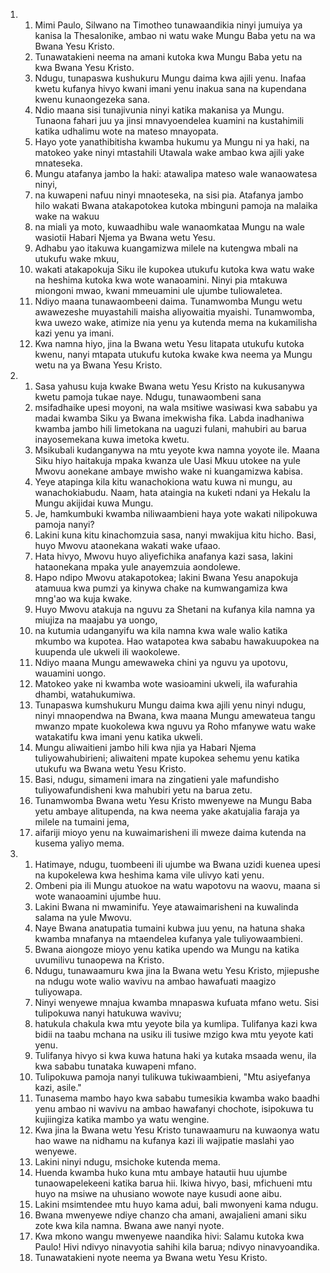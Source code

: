 <ol>
  <li>
    <ol>
      <li>Mimi Paulo, Silwano na Timotheo tunawaandikia ninyi jumuiya ya kanisa la Thesalonike, ambao ni watu wake Mungu Baba yetu na wa Bwana Yesu Kristo.</li>
      <li>Tunawatakieni neema na amani kutoka kwa Mungu Baba yetu na kwa Bwana Yesu Kristo.</li>
      <li>Ndugu, tunapaswa kushukuru Mungu daima kwa ajili yenu. Inafaa kwetu kufanya hivyo kwani imani yenu inakua sana na kupendana kwenu kunaongezeka sana.</li>
      <li>Ndio maana sisi tunajivunia ninyi katika makanisa ya Mungu. Tunaona fahari juu ya jinsi mnavyoendelea kuamini na kustahimili katika udhalimu wote na mateso mnayopata.</li>
      <li>Hayo yote yanathibitisha kwamba hukumu ya Mungu ni ya haki, na matokeo yake ninyi mtastahili Utawala wake ambao kwa ajili yake mnateseka.</li>
      <li>Mungu atafanya jambo la haki: atawalipa mateso wale wanaowatesa ninyi,</li>
      <li>na kuwapeni nafuu ninyi mnaoteseka, na sisi pia. Atafanya jambo hilo wakati Bwana atakapotokea kutoka mbinguni pamoja na malaika wake na wakuu</li>
      <li>na miali ya moto, kuwaadhibu wale wanaomkataa Mungu na wale wasiotii Habari Njema ya Bwana wetu Yesu.</li>
      <li>Adhabu yao itakuwa kuangamizwa milele na kutengwa mbali na utukufu wake mkuu,</li>
      <li>wakati atakapokuja Siku ile kupokea utukufu kutoka kwa watu wake na heshima kutoka kwa wote wanaoamini. Ninyi pia mtakuwa miongoni mwao, kwani mmeuamini ule ujumbe tuliowaletea.</li>
      <li>Ndiyo maana tunawaombeeni daima. Tunamwomba Mungu wetu awawezeshe muyastahili maisha aliyowaitia myaishi. Tunamwomba, kwa uwezo wake, atimize nia yenu ya kutenda mema na kukamilisha kazi yenu ya imani.</li>
      <li>Kwa namna hiyo, jina la Bwana wetu Yesu litapata utukufu kutoka kwenu, nanyi mtapata utukufu kutoka kwake kwa neema ya Mungu wetu na ya Bwana Yesu Kristo.</li>
    </ol>
  </li>
  <li>
    <ol>
      <li>Sasa yahusu kuja kwake Bwana wetu Yesu Kristo na kukusanywa kwetu pamoja tukae naye. Ndugu, tunawaombeni sana</li>
      <li>msifadhaike upesi moyoni, na wala msitiwe wasiwasi kwa sababu ya madai kwamba Siku ya Bwana imekwisha fika. Labda inadhaniwa kwamba jambo hili limetokana na uaguzi fulani, mahubiri au barua inayosemekana kuwa imetoka kwetu.</li>
      <li>Msikubali kudanganywa na mtu yeyote kwa namna yoyote ile. Maana Siku hiyo haitakuja mpaka kwanza ule Uasi Mkuu utokee na yule Mwovu aonekane ambaye mwisho wake ni kuangamizwa kabisa.</li>
      <li>Yeye atapinga kila kitu wanachokiona watu kuwa ni mungu, au wanachokiabudu. Naam, hata ataingia na kuketi ndani ya Hekalu la Mungu akijidai kuwa Mungu.</li>
      <li>Je, hamkumbuki kwamba niliwaambieni haya yote wakati nilipokuwa pamoja nanyi?</li>
      <li>Lakini kuna kitu kinachomzuia sasa, nanyi mwakijua kitu hicho. Basi, huyo Mwovu ataonekana wakati wake ufaao.</li>
      <li>Hata hivyo, Mwovu huyo aliyefichika anafanya kazi sasa, lakini hataonekana mpaka yule anayemzuia aondolewe.</li>
      <li>Hapo ndipo Mwovu atakapotokea; lakini Bwana Yesu anapokuja atamuua kwa pumzi ya kinywa chake na kumwangamiza kwa mng'ao wa kuja kwake.</li>
      <li>Huyo Mwovu atakuja na nguvu za Shetani na kufanya kila namna ya miujiza na maajabu ya uongo,</li>
      <li>na kutumia udanganyifu wa kila namna kwa wale walio katika mkumbo wa kupotea. Hao watapotea kwa sababu hawakuupokea na kuupenda ule ukweli ili waokolewe.</li>
      <li>Ndiyo maana Mungu amewaweka chini ya nguvu ya upotovu, wauamini uongo.</li>
      <li>Matokeo yake ni kwamba wote wasioamini ukweli, ila wafurahia dhambi, watahukumiwa.</li>
      <li>Tunapaswa kumshukuru Mungu daima kwa ajili yenu ninyi ndugu, ninyi mnaopendwa na Bwana, kwa maana Mungu amewateua tangu mwanzo mpate kuokolewa kwa nguvu ya Roho mfanywe watu wake watakatifu kwa imani yenu katika ukweli.</li>
      <li>Mungu aliwaitieni jambo hili kwa njia ya Habari Njema tuliyowahubirieni; aliwaiteni mpate kupokea sehemu yenu katika utukufu wa Bwana wetu Yesu Kristo.</li>
      <li>Basi, ndugu, simameni imara na zingatieni yale mafundisho tuliyowafundisheni kwa mahubiri yetu na barua zetu.</li>
      <li>Tunamwomba Bwana wetu Yesu Kristo mwenyewe na Mungu Baba yetu ambaye alitupenda, na kwa neema yake akatujalia faraja ya milele na tumaini jema,</li>
      <li>aifariji mioyo yenu na kuwaimarisheni ili mweze daima kutenda na kusema yaliyo mema.</li>
    </ol>
  </li>
  <li>
    <ol>
      <li>Hatimaye, ndugu, tuombeeni ili ujumbe wa Bwana uzidi kuenea upesi na kupokelewa kwa heshima kama vile ulivyo kati yenu.</li>
      <li>Ombeni pia ili Mungu atuokoe na watu wapotovu na waovu, maana si wote wanaoamini ujumbe huu.</li>
      <li>Lakini Bwana ni mwaminifu. Yeye atawaimarisheni na kuwalinda salama na yule Mwovu.</li>
      <li>Naye Bwana anatupatia tumaini kubwa juu yenu, na hatuna shaka kwamba mnafanya na mtaendelea kufanya yale tuliyowaambieni.</li>
      <li>Bwana aiongoze mioyo yenu katika upendo wa Mungu na katika uvumilivu tunaopewa na Kristo.</li>
      <li>Ndugu, tunawaamuru kwa jina la Bwana wetu Yesu Kristo, mjiepushe na ndugu wote walio wavivu na ambao hawafuati maagizo tuliyowapa.</li>
      <li>Ninyi wenyewe mnajua kwamba mnapaswa kufuata mfano wetu. Sisi tulipokuwa nanyi hatukuwa wavivu;</li>
      <li>hatukula chakula kwa mtu yeyote bila ya kumlipa. Tulifanya kazi kwa bidii na taabu mchana na usiku ili tusiwe mzigo kwa mtu yeyote kati yenu.</li>
      <li>Tulifanya hivyo si kwa kuwa hatuna haki ya kutaka msaada wenu, ila kwa sababu tunataka kuwapeni mfano.</li>
      <li>Tulipokuwa pamoja nanyi tulikuwa tukiwaambieni, "Mtu asiyefanya kazi, asile."</li>
      <li>Tunasema mambo hayo kwa sababu tumesikia kwamba wako baadhi yenu ambao ni wavivu na ambao hawafanyi chochote, isipokuwa tu kujiingiza katika mambo ya watu wengine.</li>
      <li>Kwa jina la Bwana wetu Yesu Kristo tunawaamuru na kuwaonya watu hao wawe na nidhamu na kufanya kazi ili wajipatie maslahi yao wenyewe.</li>
      <li>Lakini ninyi ndugu, msichoke kutenda mema.</li>
      <li>Huenda kwamba huko kuna mtu ambaye hatautii huu ujumbe tunaowapelekeeni katika barua hii. Ikiwa hivyo, basi, mfichueni mtu huyo na msiwe na uhusiano wowote naye kusudi aone aibu.</li>
      <li>Lakini msimtendee mtu huyo kama adui, bali mwonyeni kama ndugu.</li>
      <li>Bwana mwenyewe ndiye chanzo cha amani, awajalieni amani siku zote kwa kila namna. Bwana awe nanyi nyote.</li>
      <li>Kwa mkono wangu mwenyewe naandika hivi: Salamu kutoka kwa Paulo! Hivi ndivyo ninavyotia sahihi kila barua; ndivyo ninavyoandika.</li>
      <li>Tunawatakieni nyote neema ya Bwana wetu Yesu Kristo.</li>
    </ol>
  </li>
</ol>